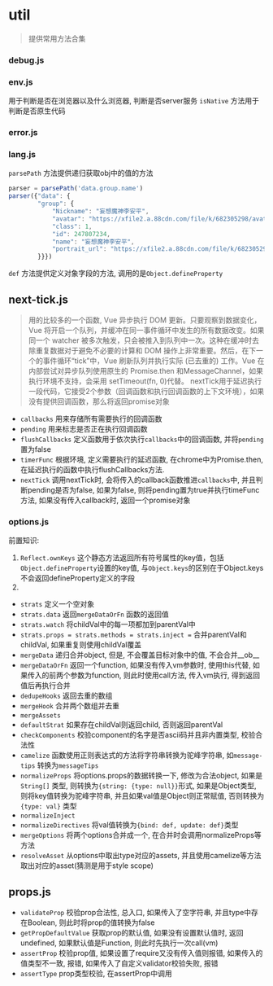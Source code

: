 # util
> 提供常用方法合集

### debug.js


### env.js
用于判断是否在浏览器以及什么浏览器, 判断是否server服务
`isNative` 方法用于判断是否原生代码

### error.js


### lang.js
`parsePath` 方法提供递归获取obj中的值的方法
```js
parser = parsePath('data.group.name')
parser({"data": {
		"group": {
			"Nickname": "妄想魔神李安平",
			"avatar": "https://xfile2.a.88cdn.com/file/k/682305298/avatar/AZjUcw.jpg/300x300",
			"class": 1,
			"id": 247807234,
			"name": "妄想魔神李安平",
			"portrait_url": "https://xfile2.a.88cdn.com/file/k/682305298/avatar/AZjUcw.jpg/300x300"
		}}})
```

`def` 方法提供定义对象字段的方法, 调用的是`Object.defineProperty`


## next-tick.js
> 用的比较多的一个函数, Vue 异步执行 DOM 更新。只要观察到数据变化，Vue 将开启一个队列，并缓冲在同一事件循环中发生的所有数据改变。如果同一个 watcher 被多次触发，只会被推入到队列中一次。这种在缓冲时去除重复数据对于避免不必要的计算和 DOM 操作上非常重要。然后，在下一个的事件循环“tick”中，Vue 刷新队列并执行实际 (已去重的) 工作。Vue 在内部尝试对异步队列使用原生的 Promise.then 和MessageChannel，如果执行环境不支持，会采用 setTimeout(fn, 0)代替。
nextTick用于延迟执行一段代码，它接受2个参数（回调函数和执行回调函数的上下文环境），如果没有提供回调函数，那么将返回promise对象

* `callbacks` 用来存储所有需要执行的回调函数
* `pending` 用来标志是否正在执行回调函数
* `flushCallbacks` 定义函数用于依次执行`callbacks`中的回调函数, 并将`pending`置为false
* `timerFunc` 根据环境, 定义需要执行的延迟函数, 在chrome中为Promise.then, 在延迟执行的函数中执行flushCallbacks方法.
* `nextTick` 调用nextTick时, 会将传入的callback函数推进`callbacks`中, 并且判断pending是否为false, 如果为false, 则将pending置为true并执行timeFunc方法, 如果没有传入callback时, 返回一个promise对象

### options.js
前置知识:
1. `Reflect.ownKeys` 这个静态方法返回所有符号属性的key值，包括`Object.defineProperty`设置的key值, 与`Object.keys`的区别在于Object.keys不会返回defineProperty定义的字段
2. 

* `strats` 定义一个空对象
* `strats.data` 返回`mergeDataOrFn` 函数的返回值
* `strats.watch` 将childVal中的每一项都加到parentVal中
* `strats.props = strats.methods = strats.inject =` 合并parentVal和childVal, 如果重复则使用childVal覆盖
* `mergeData` 递归合并object, 但是, 不会覆盖目标对象中的值, 不会合并__ob__
* `mergeDataOrFn` 返回一个function, 如果没有传入vm参数时, 使用this代替, 如果传入的前两个参数为function, 则此时使用call方法, 传入vm执行, 得到返回值后再执行合并
* `dedupeHooks` 返回去重的数组
* `mergeHook` 合并两个数组并去重
* `mergeAssets` 
* `defaultStrat` 如果存在childVal则返回child, 否则返回parentVal
* `checkComponents` 校验component的名字是否ascii码并且非内置类型, 校验合法性
* `camelize` 函数使用正则表达式的方法将字符串转换为驼峰字符串, 如`message-tips` 转换为`messageTips`
* `normalizeProps` 将options.props的数据转换一下, 修改为合法object, 如果是`String[]` 类型, 则转换为`{string: {type: null}}`形式, 如果是Object类型, 则将key值转换为驼峰字符串, 并且如果val值是Object则正常赋值, 否则转换为`{type: val}` 类型
* `normalizeInject` 
* `normalizeDirectives` 将val值转换为`{bind: def, update: def}`类型
* `mergeOptions` 将两个options合并成一个, 在合并时会调用normalizeProps等方法
* `resolveAsset` 从options中取出type对应的assets, 并且使用camelize等方法取出对应的asset(猜测是用于style scope)


## props.js
* `validateProp` 校验prop合法性, 总入口, 如果传入了空字符串, 并且type中存在Boolean, 则此时将prop的值转换为false
* `getPropDefaultValue` 获取prop的默认值, 如果没有设置默认值时, 返回undefined, 如果默认值是Function, 则此时先执行一次call(vm)
* `assertProp` 校验prop值, 如果设置了require又没有传入值则报错, 如果传入的值类型不一致, 报错, 如果传入了自定义validator校验失败, 报错
* `assertType` prop类型校验, 在assertProp中调用